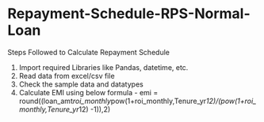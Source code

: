 # Repayment-Schedule-RPS-Normal-Loan

Steps Followed to Calculate Repayment Schedule
1. Import required Libraries like Pandas, datetime, etc.
2. Read data from excel/csv file
3. Check the sample data and datatypes
4. Calculate EMI using below formula -
    emi = round((loan_amt*roi_monthly*pow(1+roi_monthly,Tenure_yr*12)/(pow(1+roi_monthly,Tenure_yr*12) -1)),2) 
